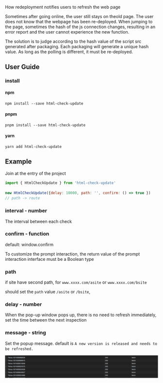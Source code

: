 How redeployment notifies users to refresh the web page

Sometimes after going online, the user still stays on theold page. The user does not know that the webpage has been re-deployed. When jumping to the page, sometimes the hash of the js connection changes, resulting in an error report and the user cannot experience the new function.

The solution is to judge according to the hash value of the script src generated after packaging. Each packaging will generate a unique hash value. As long as the polling is different, it must be re-deployed.

## User Guide

### install

#### npm

```shell
npm install --save html-check-update 
```

#### pnpm

```shell
pnpm install --save html-check-update 
```

#### yarn

```shell
yarn add html-check-update 
```

## Example

Join at the entry of the project

```js
import { HtmlCheckUpdate } from 'html-check-update'

new HtmlCheckUpdate({delay: 10000, path: '', confirm: () => true })
// path -> route
```

### interval - number

The interval between each check

### confirm - function

default: window.confirm

To customize the prompt interaction, the return value of the prompt interaction interface must be a Boolean type

### path

if site have second path, for `www.xxxx.com/asite` or `www.xxxx.com/bsite`

should set the `path` value `/asite` or `/bsite`,

### delay - number

When the pop-up window pops up, there is no need to refresh immediately, set the time between the next inspection


### message - string

Set the popup message. default is `A new version is released and needs to be refreshed.`


![image](./screen-snapshot.png)